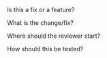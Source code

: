 Is this a fix or a feature?

What is the change/fix?

Where should the reviewer start?

How should this be tested?
